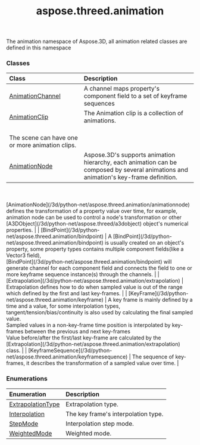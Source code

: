 ﻿---
title: aspose.threed.animation
second_title: Aspose.3D for Python via .NET API References
description: 
type: docs
weight: 10
url: /python-net/aspose.threed.animation/
is_root: false
---

The animation namespace of Aspose.3D, all animation related classes are defined in this namespace

### Classes
| Class | Description |
| :- | :- |
| [AnimationChannel](/3d/python-net/aspose.threed.animation/animationchannel) | A channel maps property's component field to a set of keyframe sequences |
| [AnimationClip](/3d/python-net/aspose.threed.animation/animationclip) | The Animation clip is a collection of animations.<br/>The scene can have one or more animation clips. |
| [AnimationNode](/3d/python-net/aspose.threed.animation/animationnode) | Aspose.3D's supports animation hierarchy, each animation can be composed by several animations and animation's key-frame definition.<br/><br/>[AnimationNode](/3d/python-net/aspose.threed.animation/animationnode) defines the transformation of a property value over time, for example, animation node can be used to control a node's transformation or other [A3DObject](/3d/python-net/aspose.threed/a3dobject) object's numerical properties. |
| [BindPoint](/3d/python-net/aspose.threed.animation/bindpoint) | A [BindPoint](/3d/python-net/aspose.threed.animation/bindpoint) is usually created on an object's property, some property types contains multiple component fields(like a Vector3 field),<br/>[BindPoint](/3d/python-net/aspose.threed.animation/bindpoint) will generate channel for each component field and connects the field to one or more keyframe sequence instance(s) through the channels. |
| [Extrapolation](/3d/python-net/aspose.threed.animation/extrapolation) | Extrapolation defines how to do when sampled value is out of the range which defined by the first and last key-frames. |
| [KeyFrame](/3d/python-net/aspose.threed.animation/keyframe) | A key frame is mainly defined by a time and a value, for some interpolation types, tangent/tension/bias/continuity is also used by calculating the final sampled value.<br/>Sampled values in a non-key-frame time position is interpolated by key-frames between the previous and next key-frames<br/>Value before/after the first/last key-frame are calculated by the [Extrapolation](/3d/python-net/aspose.threed.animation/extrapolation) class. |
| [KeyframeSequence](/3d/python-net/aspose.threed.animation/keyframesequence) | The sequence of key-frames, it describes the transformation of a sampled value over time. |


### Enumerations
| Enumeration | Description |
| :- | :- |
| [ExtrapolationType](/3d/python-net/aspose.threed.animation/extrapolationtype) | Extrapolation type. |
| [Interpolation](/3d/python-net/aspose.threed.animation/interpolation) | The key frame's interpolation type. |
| [StepMode](/3d/python-net/aspose.threed.animation/stepmode) | Interpolation step mode. |
| [WeightedMode](/3d/python-net/aspose.threed.animation/weightedmode) | Weighted mode. |


